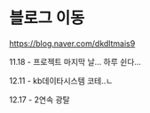 # 블로그 이동

https://blog.naver.com/dkdltmais9

11.18 - 프로젝트 마지막 날... 하루 쉰다...

12.11 - kb데이타시스템 코테..ㄴ

12.17 - 2연속 광탈